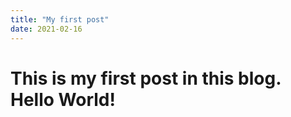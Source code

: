 ```yaml
---
title: "My first post"
date: 2021-02-16
---
```


# This is my first post in this blog. Hello World!
